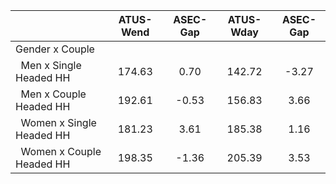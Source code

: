 
|                      |    ATUS-Wend |     ASEC-Gap |    ATUS-Wday |     ASEC-Gap |
| -------------------- | :----------: | :----------: | :----------: | :----------: |
| Gender x Couple      |              |              |              |              |
| &nbsp;&nbsp;Men x Single Headed HH |       174.63 |         0.70 |       142.72 |        -3.27 |
| &nbsp;&nbsp;Men x Couple Headed HH |       192.61 |        -0.53 |       156.83 |         3.66 |
| &nbsp;&nbsp;Women x Single Headed HH |       181.23 |         3.61 |       185.38 |         1.16 |
| &nbsp;&nbsp;Women x Couple Headed HH |       198.35 |        -1.36 |       205.39 |         3.53 |

